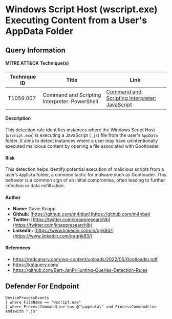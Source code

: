 # Windows Script Host (wscript.exe) Executing Content from a User's AppData Folder

## Query Information

#### MITRE ATT&CK Technique(s)

| Technique ID | Title    | Link    |
| ---  | --- | --- |
| T1059.007 | Command and Scripting Interpreter: PowerShell | [Command and Scripting Interpreter: JavaScript](https://attack.mitre.org/techniques/T1059/007/) |

#### Description
This detection rule identifies instances where the Windows Script Host (`wscript.exe`) is executing a JavaScript (`.js`) file from the user's `AppData` folder. It aims to detect instances where a user may have unintentionally executed malicious content by opening a file associated with Gootloader.

#### Risk
This detection helps identify potential execution of malicious scripts from a user’s `AppData` folder, a common tactic for malware such as Gootloader. This behavior is a common sign of an initial compromise, often leading to further infection or data exfiltration.

#### Author
- **Name:** Gavin Knapp
- **Github:** [https://github.com/m4nbat](https://github.com/m4nbat)
- **Twitter:** [https://twitter.com/knappresearchlb](https://twitter.com/knappresearchlb)
- **LinkedIn:** [https://www.linkedin.com/in/grjk83/](https://www.linkedin.com/in/grjk83/)

#### References
- https://redcanary.com/wp-content/uploads/2022/05/Gootloader.pdf
- https://kqlquery.com/
- https://github.com/Bert-JanP/Hunting-Queries-Detection-Rules

## Defender For Endpoint
```KQL
DeviceProcessEvents
| where FileName == "wscript.exe"
| where ProcessCommandLine has @"\appdata\" and ProcessCommandLine endswith ".js"
